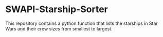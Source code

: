 # SWAPI-Starship-Sorter
This repository contains a python function that lists the starships in Star Wars and their crew sizes from smallest to largest.
